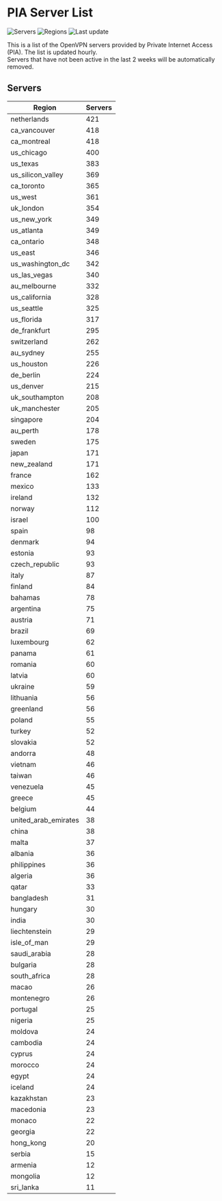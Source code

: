 # PIA Server List

![Servers](https://img.shields.io/badge/servers-12,875-blue)
![Regions](https://img.shields.io/badge/regions-97-blue)
![Last update](https://img.shields.io/badge/last_updated-Tue_Apr_30_08:02:24_UTC_2024-blue)

This is a list of the OpenVPN servers provided by Private Internet Access (PIA). The list is updated hourly. </br>
Servers that have not been active in the last 2 weeks will be automatically removed.

## Servers
| Region               | Servers |
|----------------------|---------|
| netherlands | 421 |
| ca_vancouver | 418 |
| ca_montreal | 418 |
| us_chicago | 400 |
| us_texas | 383 |
| us_silicon_valley | 369 |
| ca_toronto | 365 |
| us_west | 361 |
| uk_london | 354 |
| us_new_york | 349 |
| us_atlanta | 349 |
| ca_ontario | 348 |
| us_east | 346 |
| us_washington_dc | 342 |
| us_las_vegas | 340 |
| au_melbourne | 332 |
| us_california | 328 |
| us_seattle | 325 |
| us_florida | 317 |
| de_frankfurt | 295 |
| switzerland | 262 |
| au_sydney | 255 |
| us_houston | 226 |
| de_berlin | 224 |
| us_denver | 215 |
| uk_southampton | 208 |
| uk_manchester | 205 |
| singapore | 204 |
| au_perth | 178 |
| sweden | 175 |
| japan | 171 |
| new_zealand | 171 |
| france | 162 |
| mexico | 133 |
| ireland | 132 |
| norway | 112 |
| israel | 100 |
| spain | 98 |
| denmark | 94 |
| estonia | 93 |
| czech_republic | 93 |
| italy | 87 |
| finland | 84 |
| bahamas | 78 |
| argentina | 75 |
| austria | 71 |
| brazil | 69 |
| luxembourg | 62 |
| panama | 61 |
| romania | 60 |
| latvia | 60 |
| ukraine | 59 |
| lithuania | 56 |
| greenland | 56 |
| poland | 55 |
| turkey | 52 |
| slovakia | 52 |
| andorra | 48 |
| vietnam | 46 |
| taiwan | 46 |
| venezuela | 45 |
| greece | 45 |
| belgium | 44 |
| united_arab_emirates | 38 |
| china | 38 |
| malta | 37 |
| albania | 36 |
| philippines | 36 |
| algeria | 36 |
| qatar | 33 |
| bangladesh | 31 |
| hungary | 30 |
| india | 30 |
| liechtenstein | 29 |
| isle_of_man | 29 |
| saudi_arabia | 28 |
| bulgaria | 28 |
| south_africa | 28 |
| macao | 26 |
| montenegro | 26 |
| portugal | 25 |
| nigeria | 25 |
| moldova | 24 |
| cambodia | 24 |
| cyprus | 24 |
| morocco | 24 |
| egypt | 24 |
| iceland | 24 |
| kazakhstan | 23 |
| macedonia | 23 |
| monaco | 22 |
| georgia | 22 |
| hong_kong | 20 |
| serbia | 15 |
| armenia | 12 |
| mongolia | 12 |
| sri_lanka | 11 |